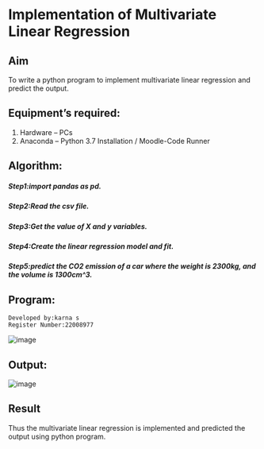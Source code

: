 # Implementation of Multivariate Linear Regression
## Aim
To write a python program to implement multivariate linear regression and predict the output.
## Equipment’s required:
1.	Hardware – PCs
2.	Anaconda – Python 3.7 Installation / Moodle-Code Runner
## Algorithm:
##### Step1:import pandas as pd.


##### Step2:Read the csv file.


##### Step3:Get the value of X and y variables.


##### Step4:Create the linear regression model and fit.


##### Step5:predict the CO2 emission of a car where the weight is 2300kg, and the volume is 1300cm^3.


## Program:
```
Developed by:karna s
Register Number:22008977
```
![image](https://user-images.githubusercontent.com/121109150/214909620-60ab78cd-3435-47fa-8795-2ff82a25c8fc.png)



## Output:
![image](https://user-images.githubusercontent.com/121109150/214909715-ddae809e-ce8a-4523-8614-824ea47555e1.png)






## Result
Thus the multivariate linear regression is implemented and predicted the output using python program.
